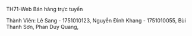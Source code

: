 TH71-Web Bán hàng trực tuyến

Thành Viên:
Lê Sang - 1751010123, 
Nguyễn Đình Khang - 1751010055,
Bùi Thanh Sơn, 
Phan Duy Quang,